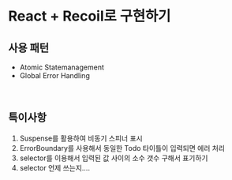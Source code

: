 # React + Recoil로 구현하기

## 사용 패턴
- Atomic Statemanagement
- Global Error Handling

<br>

## 특이사항
1. Suspense를 활용하여 비동기 스피너 표시
2. ErrorBoundary를 사용해서 동일한 Todo 타이틀이 입력되면 에러 처리
3. selector를 이용해서 입력된 값 사이의 소수 갯수 구해서 표기하기
4. selector 언제 쓰는지....

<br>